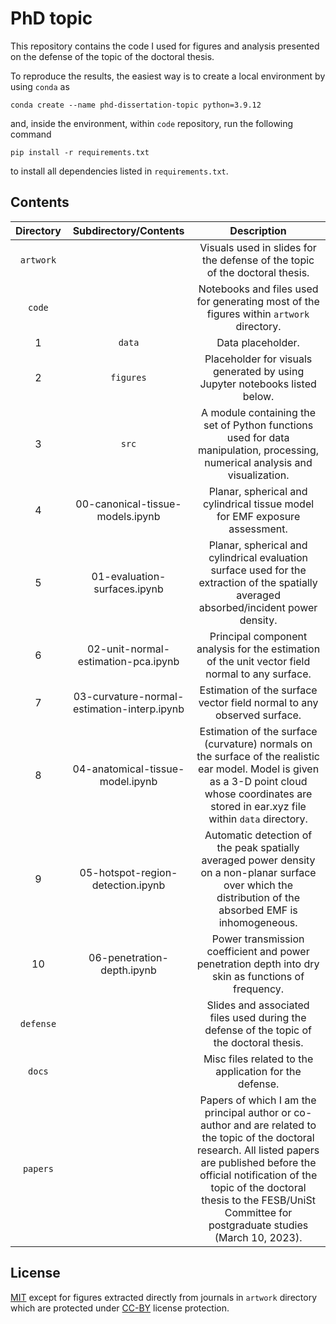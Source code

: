 # PhD topic

This repository contains the code I used for figures and analysis presented on the defense of the topic of the doctoral thesis.

To reproduce the results, the easiest way is to create a local environment by using `conda` as
```shell
conda create --name phd-dissertation-topic python=3.9.12
```
and, inside the environment, within `code` repository, run the following command
```shell
pip install -r requirements.txt
```
to install all dependencies listed in `requirements.txt`.

## Contents

| Directory | Subdirectory/Contents | Description |
|:---:|:---:|:---:|
| `artwork` |  | Visuals used in slides for the defense of the topic of the doctoral thesis. |
| `code` |  | Notebooks and files used for generating most of the figures within `artwork` directory. |
| 1 | `data` | Data placeholder. |
| 2 | `figures` | Placeholder for visuals generated by using Jupyter notebooks listed below. |
| 3 | `src` | A module containing the set of Python functions used for data manipulation, processing, numerical analysis and visualization. |
| 4 | 00-canonical-tissue-models.ipynb | Planar, spherical and cylindrical tissue model for EMF exposure assessment. |
| 5 | 01-evaluation-surfaces.ipynb | Planar, spherical and cylindrical evaluation surface used for the extraction of the spatially averaged absorbed/incident power density. |
| 6 | 02-unit-normal-estimation-pca.ipynb | Principal component analysis for the estimation of the unit vector field normal to any surface. |
| 7 | 03-curvature-normal-estimation-interp.ipynb | Estimation of the surface vector field normal to any observed surface. |
| 8 | 04-anatomical-tissue-model.ipynb | Estimation of the surface (curvature) normals on the surface of the realistic ear model. Model is given as a 3-D point cloud whose coordinates are stored in ear.xyz file within `data` directory. |
| 9 | 05-hotspot-region-detection.ipynb | Automatic detection of the peak spatially averaged power density on a non-planar surface over which the distribution of the absorbed EMF is inhomogeneous. |
| 10 | 06-penetration-depth.ipynb | Power transmission coefficient and power penetration depth into dry skin as functions of frequency. |
| `defense` |  | Slides and associated files used during the defense of the topic of the doctoral thesis. |
| `docs` |  | Misc files related to the application for the defense. |
| `papers` |  | Papers of which I am the principal author or co-author and are related to the topic of the doctoral research. All listed papers are published before the official notification of the topic of the doctoral thesis to the FESB/UniSt Committee for postgraduate studies (March 10, 2023). |


 ## License

 [MIT](https://en.wikipedia.org/wiki/MIT_License) except for figures extracted directly from journals in `artwork` directory which are protected under [CC-BY](https://en.wikipedia.org/wiki/Creative_Commons_license) license protection.
